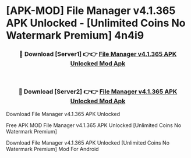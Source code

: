 # [APK-MOD] File Manager v4.1.365 APK Unlocked - [Unlimited Coins No Watermark Premium] 4n4i9



<div align="center">
<h3>🔴 Download [Server1] 👉👉 <a href="https://momento.my/?title=File_Manager_v4.1.365_APK_Unlocked">File Manager v4.1.365 APK Unlocked Mod Apk</a></h3><br>

<h3>🔴 Download [Server2] 👉👉 <a href="https://momento.my/?title=File_Manager_v4.1.365_APK_Unlocked">File Manager v4.1.365 APK Unlocked Mod Apk</a></h3>
</div>



Download File Manager v4.1.365 APK Unlocked 

Free APK MOD File Manager v4.1.365 APK Unlocked [Unlimited Coins No Watermark Premium]

Download File Manager v4.1.365 APK Unlocked [Unlimited Coins No Watermark Premium] Mod For Android
